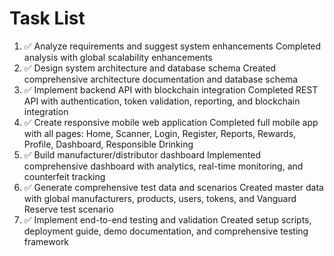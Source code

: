 # Task List

1. ✅ Analyze requirements and suggest system enhancements
Completed analysis with global scalability enhancements
2. ✅ Design system architecture and database schema
Created comprehensive architecture documentation and database schema
3. ✅ Implement backend API with blockchain integration
Completed REST API with authentication, token validation, reporting, and blockchain integration
4. ✅ Create responsive mobile web application
Completed full mobile app with all pages: Home, Scanner, Login, Register, Reports, Rewards, Profile, Dashboard, Responsible Drinking
5. ✅ Build manufacturer/distributor dashboard
Implemented comprehensive dashboard with analytics, real-time monitoring, and counterfeit tracking
6. ✅ Generate comprehensive test data and scenarios
Created master data with global manufacturers, products, users, tokens, and Vanguard Reserve test scenario
7. ✅ Implement end-to-end testing and validation
Created setup scripts, deployment guide, demo documentation, and comprehensive testing framework

